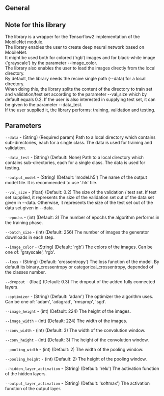 ## General

## Note for this library
The library is a wrapper for the Tensorflow2 implementation of the MobileNet module.  
The library enables the user to create deep neural network based on MobileNet.  
It might be used both for colored ('rgb') images and for black-white image ('grayscale') by the parameter --image_color.   
The library also enables the user to load the images directly from the local directory.  
By default, the library needs the recive single path (--data) for a local directory.  
When doing this, the library splits the content of the directory to train set and validation/test set according to the parameter --val_size which by 
default equals 0.2. If the user is also interested in supplying test set, it can be given to the parameter --data_test.   
If the user supplied it, the library performs: training, validation and testing.  


## Parameters
```--data``` - (String) (Required param) Path to a local directory which contains sub-directories, each for a single class. The data is used for training and validation.

```--data_test``` - (String) (Default: None) Path to a local directory which contains sub-directories, each for a single class. The data is used for testing. 

```--output_model``` - (String) (Default: 'model.h5') The name of the output model file. It is recommended to use '.h5' file.

```--val_size``` - (float) (Default: 0.2) The size of the validation / test set. If test set supplied, it represents the size of the validation set out of the data 
set given in --data. Otherwise, it represents the size of the test set out of the data set given in --data.

```--epochs``` - (int) (Default: 3) The number of epochs the algorithm performs in the training phase.

```--batch_size``` - (int) (Default: 256) The number of images the generator downloads in each step.

```--image_color``` - (String) (Default: 'rgb') The colors of the images. Can be one of: 'grayscale', 'rgb'.

```--loss``` - (String) (Default: 'crossentropy') The loss function of the model. By default its binary_crossentropy or categorical_crossentropy, depended of the classes number.

```--dropout``` - (float) (Default: 0.3) The dropout of the added fully connected layers.

```--optimizer``` - (String) (Default: 'adam') The optimizer the algorithm uses. Can be one of: 'adam', 'adagrad', 'rmsprop', 'sgd'.

```--image_height``` - (int) (Default: 224) The height of the images.

```--image_width``` - (int) (Default: 224) The width of the images.

```--conv_width``` - (int) (Default: 3) The width of the convolution window.

```--conv_height``` - (int) (Default: 3) The height of the convolution window.

```--pooling_width``` - (int) (Default: 2) The width of the pooling window.

```--pooling_height``` - (int) (Default: 2) The height of the pooling window.

```--hidden_layer_activation``` - (String) (Default: 'relu') The activation function of the hidden layers.

```--output_layer_activation``` - (String) (Default: 'softmax') The activation function of the output layer.
